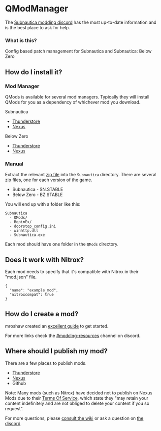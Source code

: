 # QModManager

The [Subnautica modding discord](https://discord.gg/UpWuWwq) has the most up-to-date information and is the best place to ask for help.

### What is this?

Config based patch management for Subnautica and Subnautica: Below Zero

## How do I install it?

### Mod Manager

QMods is available for several mod managers. Typically they will install QMods for you as a dependency of whichever mod you download.

Subnautica

* [Thunderstore](https://subnautica.thunderstore.io/package/Subnautica_Modding/QModManager/)
* [Nexus](https://www.nexusmods.com/subnautica/mods/201)

Below Zero

* [Thunderstore](https://belowzero.thunderstore.io/package/Subnautica_Modding/QModManager_BZ/)
* [Nexus](https://www.nexusmods.com/subnauticabelowzero/mods/1)

### Manual

Extract the relevant [zip file](https://github.com/SubnauticaModding/QModManager/releases) into the `Subnautica` directory. There are several zip files, one for each version of the game.

* Subnautica - SN.STABLE
* Below Zero - BZ.STABLE

You will end up with a folder like this:
```
Subnautica
  - QMods/
  - BepinEx/
  - doorstop_config.ini
  - winhttp.dll
  - Subnautica.exe 
```

Each mod should have one folder in the `QMods` directory.

## Does it work with Nitrox?

Each mod needs to specify that it's compatible with Nitrox in their "mod.json" file.
```
{
  "name": "example_mod",
  "nitroxcompat": true
}
```

## How do I create a mod?

mroshaw created an [excellent guide](https://mroshaw.github.io/Subnautica) to get started.

For more links check the [#modding-resources](https://discord.com/channels/324207629784186882/664594296778915850) channel on discord.

## Where should I publish my mod?

There are a few places to publish mods.

* [Thunderstore](https://subnautica.thunderstore.io/)
* [Nexus](https://www.nexusmods.com/)
* Github

Note: Many mods (such as Nitrox) have decided not to publish on Nexus Mods due to their [Terms Of Service](https://help.nexusmods.com/article/18-terms-of-service#RightsYouAre), which state they "may retain your content indefinitely and are not obliged to delete your content if you so request".

For more questions, please [consult the wiki](https://github.com/SubnauticaModding/QModManager/wiki) or ask a question on [the discord](https://discord.gg/UpWuWwq).
